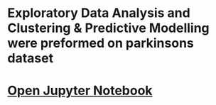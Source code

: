# Exploratory Data Analysis and Clustering & Predictive Modelling were preformed on parkinsons dataset
# [Open Jupyter Notebook](https://github.com/OliverNagy10/Data-Mining/blob/main/Data_mining_project.ipynb)
